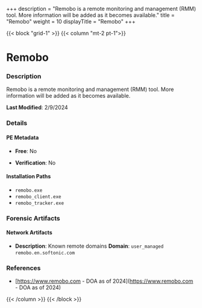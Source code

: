 +++
description = "Remobo is a remote monitoring and management (RMM) tool. More information will be added as it becomes available."
title = "Remobo"
weight = 10
displayTitle = "Remobo"
+++


{{< block "grid-1" >}}
{{< column "mt-2 pt-1">}}

# Remobo


### Description

Remobo is a remote monitoring and management (RMM) tool. More information will be added as it becomes available.



**Last Modified**: 2/9/2024

### Details


#### PE Metadata


- **Free**: No

- **Verification**: No




#### Installation Paths
- `remobo.exe`
- `remobo_client.exe`
- `remobo_tracker.exe`

### Forensic Artifacts




#### Network Artifacts

- **Description**: Known remote domains
  **Domain**: `user_managed` `remobo.en.softonic.com`





### References
- [https://www.remobo.com - DOA as of 2024](https://www.remobo.com - DOA as of 2024)



{{< /column >}}
{{< /block >}}
